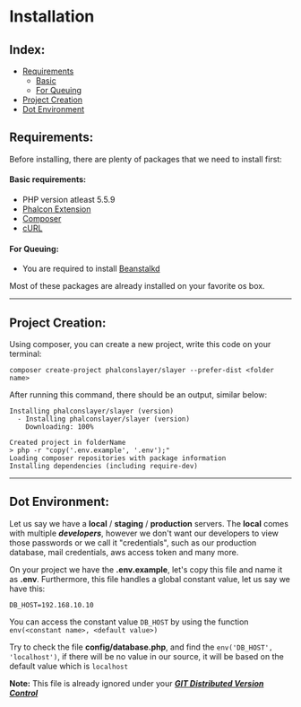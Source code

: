 # Installation

## Index:
- [Requirements](#requirements)
	- [Basic](#basic-requirements)
	- [For Queuing](#for-queuing)
- [Project Creation](#project-creation)
- [Dot Environment](#dot-environment)

<a name="requirements"></a>
## Requirements:

Before installing, there are plenty of packages that we need to install first:
<a name="basic-requirements"></a>
#### Basic requirements:
  * PHP version atleast 5.5.9
  * [Phalcon Extension](https://phalconphp.com/en/download)
  * [Composer](https://getcomposer.org/)
  * [cURL](https://curl.haxx.se)
 
<a name="for-queuing"></a>
#### For Queuing:
 * You are required to install [Beanstalkd](http://kr.github.io/beanstalkd/)

Most of these packages are already installed on your favorite os box.

---
<a name="project-creation"></a>
## Project Creation:

Using composer, you can create a new project, write this code on your terminal:

```shell
composer create-project phalconslayer/slayer --prefer-dist <folder name>
```

After running this command, there should be an output, similar below:

```shell
Installing phalconslayer/slayer (version)
  - Installing phalconslayer/slayer (version)
    Downloading: 100%

Created project in folderName
> php -r "copy('.env.example', '.env');"
Loading composer repositories with package information
Installing dependencies (including require-dev)
```

---
<a name="dot-environment"></a>
## Dot Environment:

Let us say we have a  **local** / **staging** / **production** servers. The **local** comes with multiple ***developers***, however we don't want our developers to view those passwords or we call it "credentials", such as our production database, mail credentials, aws access token and many more.

On your project we have the **.env.example**, let's copy this file and name it as **.env**. Furthermore, this file handles a global constant value, let us say we have this:

```shell
DB_HOST=192.168.10.10
```

You can access the constant value ``DB_HOST`` by using the function ``env(<constant name>, <default value>)``

Try to check the file **config/database.php**, and find the ``env('DB_HOST', 'localhost')``, if there will be no value in our source, it will be based on the default value which is ``localhost``


**Note:**
This file is already ignored under your [***GIT Distributed Version Control***](https://git-scm.com/)